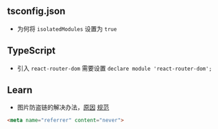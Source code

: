## tsconfig.json

- 为何将 `isolatedModules` 设置为 `true`  


## TypeScript

- 引入 `react-router-dom` 需要设置 `declare module 'react-router-dom';`


## Learn
- 图片防盗链的解决办法，[原因](https://www.cnblogs.com/liuxiaopi/p/8084896.html) [规范](https://html.spec.whatwg.org/multipage/semantics.html#meta-referrer)

```html
<meta name="referrer" content="never">
```
